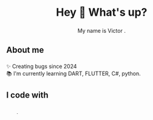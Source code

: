 <h1 align="center">Hey 👋 What's up?</h1>

###

<p align="center">My name is Victor .</p>

###

<h2 align="left">About me</h2>

###

<p align="left">✨ Creating bugs since 2024<br>📚 I'm currently learning DART, FLUTTER, C#, python.</p>

###

<h2 align="left">I code with</h2>

###

<div align="left">
  <img src="https://cdn.jsdelivr.net/gh/devicons/devicon/icons/csharp/csharp-original.svg" height="4" alt="csharp logo"  />
  <img width="1" />
  <img src="https://cdn.jsdelivr.net/gh/devicons/devicon/icons/dart/dart-original.svg" height="4" alt="dart logo"  />
  <img width="1" />
  <img src="https://cdn.jsdelivr.net/gh/devicons/devicon/icons/flutter/flutter-original.svg" height="4" alt="flutter logo"  />
  <img width="1" />
  <img src="https://cdn.jsdelivr.net/gh/devicons/devicon/icons/python/python-original.svg" height="4" alt="python logo"  />
</div>

###


###
